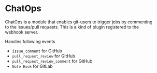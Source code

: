 # ChatOps

ChatOps is a module that enables git-users to trigger jobs by commenting to the issues/pull requests.
This is a kind of plugin registered to the webhook server.

Handles following events
- `issue_comment` for GitHub
- `pull_request_review` for GitHub
- `pull_request_review_comment` for GitHub
- `Note Hook` for GitLab
